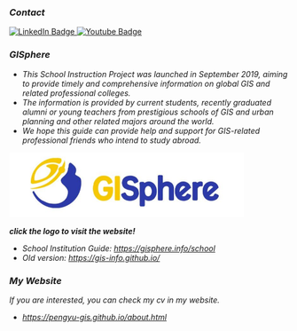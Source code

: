 ### *Contact*
<a href="https://www.linkedin.com/in/pengyu-chen-a07973181/">
  <img src="https://img.shields.io/badge/LinkedIn-blue?style=for-the-badge&logo=linkedin&logoColor=yellow" alt="LinkedIn Badge"/>
</a>
<a href="andyphilharmonic@gmail.com">
  <img src="https://img.shields.io/badge/Gmail-yellow?style=for-the-badge&logo=gmail&logoColor=blue" alt="Youtube Badge"/>
</a>

### *GISphere*

- *This School Instruction Project was launched in September 2019, aiming to provide timely and comprehensive information on global GIS and related professional colleges.*
- *The information is provided by current students, recently graduated alumni or young teachers from prestigious schools of GIS and urban planning and other related majors around the world.*
- *We hope this guide can provide help and support for GIS-related professional friends who intend to study abroad.*

<a href="https://gisphere.info/">
  <div align="left">
  <img src=gisinfo.png alt="drawing" width="423">
</a><br>

***click the logo to visit the website!***

- *School Institution Guide: https://gisphere.info/school*
- *Old version: https://gis-info.github.io/*

### *My Website*
  *If you are interested, you can check my cv in my website.*
- *https://pengyu-gis.github.io/about.html*
